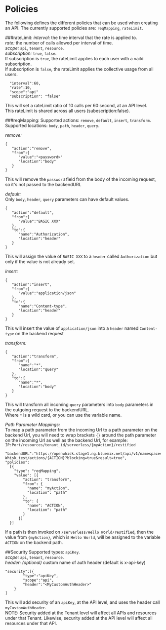 Policies
==============
The following defines the different policies that can be used when creating an API. The currently supported policies are:
`reqMapping`, `rateLimit`.


###rateLimit:
_interval:_ the time interval that the rate is applied to.  
_rate:_ the number of calls allowed per interval of time.  
_scope:_ `api`, `tenant`, `resource`.  
_subscription:_ `true`, `false`.  
If subscription is `true`, the rateLimit applies to each user with a vaild subscription.  
If subscription is `false`, the rateLimit applies the collective usage from all users.  
```
  "interval":60,
  "rate":10,
  "scope":"api"
  "subscription": "false"
```
This will set a rateLimit ratio of 10 calls per 60 second, at an API level.  
This rateLimit is shared across all users (subescription:false).  

###reqMapping:
Supported actions: `remove`, `default`, `insert`, `transform`.  
Supported locations: `body`, `path`, `header`, `query`.  

_remove:_
```
{
   "action":"remove",
   "from":{
      "value":"<password>"
      "location":"body"
   }
}
```
This will remove the `password` field from the body of the incoming request, so it's not passed to the backendURL  

_default:_  
Only `body`, `header`, `query` parameters can have default values.  
```
{
   "action":"default",
   "from":{
      "value":"BASIC XXX"
   },
   "to":{
      "name":"Authorization",
      "location":"header"
   }
}
```
This will assign the value of `BASIC XXX` to a `header` called `Authorization` but only if the value is not already set.  

_insert:_
```
{
   "action":"insert",
   "from":{
      "value":"application/json"
   },
   "to":{
      "name":"Content-type",
      "location":"header"
   }
}
```
This will insert the value of `application/json` into a `header` named `Content-type` on the backend request

_transform:_
```
{
   "action":"transform",
   "from":{
      "name":"*",
      "location":"query"
   },
   "to":{
      "name":"*",
      "location":"body"
   }
}
```
This will transform all incoming `query` parameters into `body` parameters in the outgoing request to the backendURL.  
Where `*` is a wild card, or you can use the variable name.  

_Path Parameter Mappings:_  
To map a path parameter from the incoming Url to a path parameter on the backend Url, you will need to wrap brackets `{}` around the path parameter on the incoming Url as well as the backend Url, for example:  
`IP:Port/resources/tenant_id/serverless/{myAction}/restified`
```
"backendURL":"https://openwhisk.stage1.ng.bluemix.net/api/v1/namespaces/APIC-Whisk_test/actions/{ACTION}?blocking=true&result=true",
"policies":
  [{
    "type": "reqMapping",
    "value": [{
        "action": "transform",
        "from": {
          "name": "myAction",
          "location": "path"
        },
        "to": {
          "name": "ACTION",
          "location": "path"
        }
      }]
  }]
```
If a path is then invoked on `/serverless/Hello World/restified`, then the value from `{myAction}`, which is `Hello World`, will be assigned to the variable `ACTION` on the backend path.


##Security
Supported types: `apiKey`.  
_scope:_ `api`, `tenant`, `resource`.  
_header:_ _(optional)_ custom name of auth header (default is x-api-key)  

```
"security":[{
        "type":"apiKey",
        "scope":"api",
        "header":"<MyCustomAuthHeader>"
    }
]
```
This will add security of an `apiKey`, at the API level, and uses the header call `myCustomAuthHeader`.  
NOTE: Security added at the Tenant level will affect all APIs and resources under that Tenant. Likewise, security added at the API level will affect all resources under that API.
